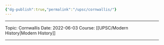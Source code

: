 ```yaml
---
{"dg-publish":true,"permalink":"/upsc/cornwallis/"}
---
```


----
Topic: Cornwallis
Date: 2022-06-03
Course: [[UPSC/Modern History\|Modern History]] 

----




